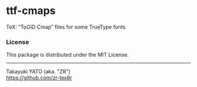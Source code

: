 ttf-cmaps
===========

TeX: “ToGID Cmap” files for some TrueType fonts

### License

This package is distributed under the MIT License.

--------------------
Takayuki YATO (aka. "ZR")  
https://github.com/zr-tex8r
